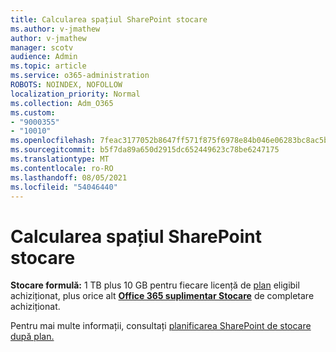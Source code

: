 ```yaml
---
title: Calcularea spațiul SharePoint stocare
ms.author: v-jmathew
author: v-jmathew
manager: scotv
audience: Admin
ms.topic: article
ms.service: o365-administration
ROBOTS: NOINDEX, NOFOLLOW
localization_priority: Normal
ms.collection: Adm_O365
ms.custom:
- "9000355"
- "10010"
ms.openlocfilehash: 7feac3177052b8647ff571f875f6978e84b046e06283bc8ac5ba48cc148f14a6
ms.sourcegitcommit: b5f7da89a650d2915dc652449623c78be6247175
ms.translationtype: MT
ms.contentlocale: ro-RO
ms.lasthandoff: 08/05/2021
ms.locfileid: "54046440"
---
```

# <a name="calculate-sharepoint-storage"></a>Calcularea spațiul SharePoint stocare

**Stocare formulă:** 1 TB plus 10 GB pentru fiecare licență de [plan](https://docs.microsoft.com/microsoft-365/commerce/add-storage-space) eligibil achiziționat, plus orice alt **[Office 365 suplimentar Stocare](https://docs.microsoft.com/microsoft-365/commerce/add-storage-space)** de completare achiziționat.

Pentru mai multe informații, consultați [planificarea SharePoint de stocare după plan.](https://docs.microsoft.com/office365/servicedescriptions/sharepoint-online-service-description/sharepoint-online-limits)
